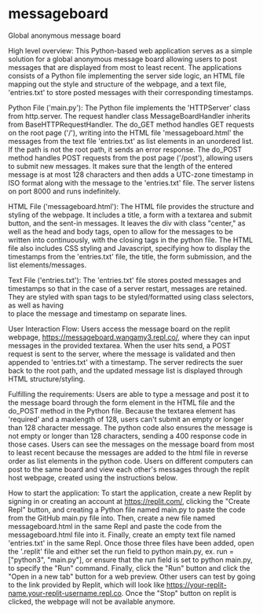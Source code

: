 # messageboard
Global anonymous message board

High level overview:
This Python-based web application serves as a simple solution for a global anonymous message board allowing users to post messages that are displayed from most to least recent. The applications consists of a Python file implementing the server side logic, an HTML file mapping out the style and structure of the webpage, and a text file, 'entries.txt' to store posted messages with their corresponding timestamps. 

Python File ('main.py'):
The Python file implements the 'HTTPServer' class from http.server. The request handler class MessageBoardHandler inherits from BaseHTTPRequestHandler. The do_GET method handles GET requests on the root page ('/'), writing into the HTML file 'messageboard.html' the messages from the text file 'entries.txt' as list elements in an unordered list. If the path is not the root path, it sends an error response. The do_POST method handles POST requests from the post page ('/post'), allowing users to submit new messages. It makes sure that the length of the entered message is at most 128 characters and then adds a UTC-zone timestamp in ISO format along with the message to the 'entries.txt' file. The server listens on port 8000 and runs indefinitely. 

HTML File ('messageboard.html'):
The HTML file provides the structure and styling of the webpage. It includes a title, a form with a textarea and submit button, and the sent-in messages. It leaves the div with class "center," as well as the head and body tags, open to allow for the messages to be written into continuously, with the closing tags in the python file. The HTML file also includes CSS styling and Javascript, specifying how to display the timestamps from the 'entries.txt' file, the title, the form submission, and the list elements/messages.

Text File ('entries.txt'):
The 'entries.txt' file stores posted messages and timestamps so that in the case of a server restart, messages are retained. They are styled with span tags to be styled/formatted using class selectors, as well as having <br> to place the message and timestamp on separate lines.

User Interaction Flow:
Users access the message board on the replit webpage, https://messageboard.wangamy3.repl.co/, where they can input messages in the provided textarea. When the user hits send, a POST request is sent to the server, where the message is validated and then appended to 'entries.txt' with a timestamp. The server redirects the suer back to the root path, and the updated message list is displayed through HTML structure/styling.

Fulfilling the requirements:
Users are able to type a message and post it to the message board through the form element in the HTML file and the do_POST method in the Python file. Because the textarea element has 'required' and a maxlength of 128, users can't submit an empty or longer than 128 character message. The python code also ensures the message is not empty or longer than 128 characters, sending a 400 response code in those cases. Users can see the messages on the message board from most to least recent because the messages are added to the html file in reverse order as list elements in the python code. Users on different computers can post to the same board and view each other's messages through the replit host webpage, created using the instructions below.

How to start the application: 
To start the application, create a new Replit by signing in or creating an account at https://replit.com/, clicking the "Create Repl" button, and creating a Python file named main.py to paste the code from the GitHub main.py file into. Then, create a new file named messageboard.html in the same Repl and paste the code from the messageboard.html file into it. Finally, create an empty text file named 'entries.txt' in the same Repl. Once those three files have been added, open the '.replit' file and either set the run field to python main.py, ex. run = ["python3", "main.py"], or ensure that the run field is set to python main.py, to specify the "Run" command. Finally, click the "Run" button and click the "Open in a new tab" button for a web preview. Other users can test by going to the link provided by Replit, which will look like https://your-replit-name.your-replit-username.repl.co. Once the "Stop" button on replit is clicked, the webpage will not be available anymore.
